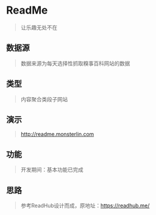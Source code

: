 # ReadMe

> 让乐趣无处不在  

## 数据源

> 数据来源为每天选择性抓取糗事百科网站的数据

## 类型

> 内容聚合类段子网站

## 演示

> http://readme.monsterlin.com

## 功能

> 开发期间：基本功能已完成

## 思路
 
> 参考ReadHub设计而成，原地址：https://readhub.me/